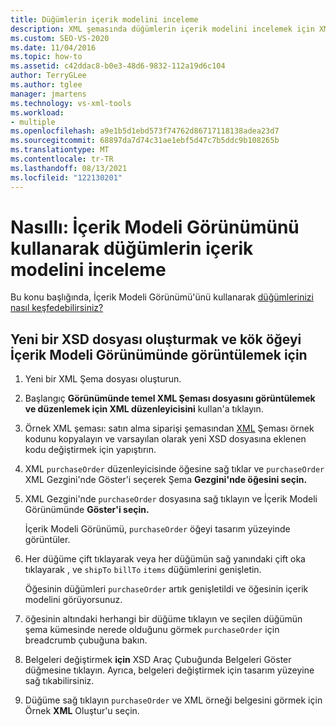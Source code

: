 ```yaml
---
title: Düğümlerin içerik modelini inceleme
description: XML şemasında düğümlerin içerik modelini incelemek için XML Şema Tasarımcısı'nda İçerik Modeli Görünümünü kullanmayı öğrenin.
ms.custom: SEO-VS-2020
ms.date: 11/04/2016
ms.topic: how-to
ms.assetid: c42ddac8-b0e3-48d6-9832-112a19d6c104
author: TerryGLee
ms.author: tglee
manager: jmartens
ms.technology: vs-xml-tools
ms.workload:
- multiple
ms.openlocfilehash: a9e1b5d1ebd573f74762d86717118138adea23d7
ms.sourcegitcommit: 68897da7d74c31ae1ebf5d47c7b5ddc9b108265b
ms.translationtype: MT
ms.contentlocale: tr-TR
ms.lasthandoff: 08/13/2021
ms.locfileid: "122130201"
---
```

# <a name="how-to-examine-the-content-model-of-nodes-by-using-the-content-model-view"></a>Nasıllı: İçerik Modeli Görünümünü kullanarak düğümlerin içerik modelini inceleme

Bu konu başlığında, İçerik Modeli Görünümü'ünü kullanarak [düğümlerinizi nasıl keşfedebilirsiniz?](../xml-tools/content-model-view.md)

## <a name="to-create-a-new-xsd-file-and-display-the-root-element-in-the-content-model-view"></a>Yeni bir XSD dosyası oluşturmak ve kök öğeyi İçerik Modeli Görünümünde görüntülemek için

1. Yeni bir XML Şema dosyası oluşturun.

2. Başlangıç **Görünümünde temel XML Şeması dosyasını görüntülemek ve düzenlemek için XML düzenleyicisini** kullan'a tıklayın.

3. Örnek XML şeması: satın alma siparişi şemasından [XML](../xml-tools/sample-xsd-file-purchase-order-schema.md) Şeması örnek kodunu kopyalayın ve varsayılan olarak yeni XSD dosyasına eklenen kodu değiştirmek için yapıştırın.

4. XML `purchaseOrder` düzenleyicisinde öğesine sağ tıklar ve `purchaseOrder` XML Gezgini'nde Göster'i seçerek Şema **Gezgini'nde öğesini seçin.**

5. XML Gezgini'nde `purchaseOrder` dosyasına sağ tıklayın ve İçerik Modeli Görünümünde **Göster'i seçin.**

     İçerik Modeli Görünümü, `purchaseOrder` öğeyi tasarım yüzeyinde görüntüler.

6. Her düğüme çift tıklayarak veya her düğümün sağ yanındaki çift oka tıklayarak , ve `shipTo` `billTo` `items` düğümlerini genişletin.

     Öğesinin düğümleri `purchaseOrder` artık genişletildi ve öğesinin içerik modelini görüyorsunuz.

7. öğesinin altındaki herhangi bir düğüme tıklayın ve seçilen düğümün şema kümesinde nerede olduğunu görmek `purchaseOrder` için breadcrumb çubuğuna bakın.

8. Belgeleri değiştirmek **için** XSD Araç Çubuğunda Belgeleri Göster düğmesine tıklayın. Ayrıca, belgeleri değiştirmek için tasarım yüzeyine sağ tıkabilirsiniz.

9. Düğüme sağ tıklayın `purchaseOrder` ve XML örneği belgesini görmek için Örnek **XML** Oluştur'u seçin.

